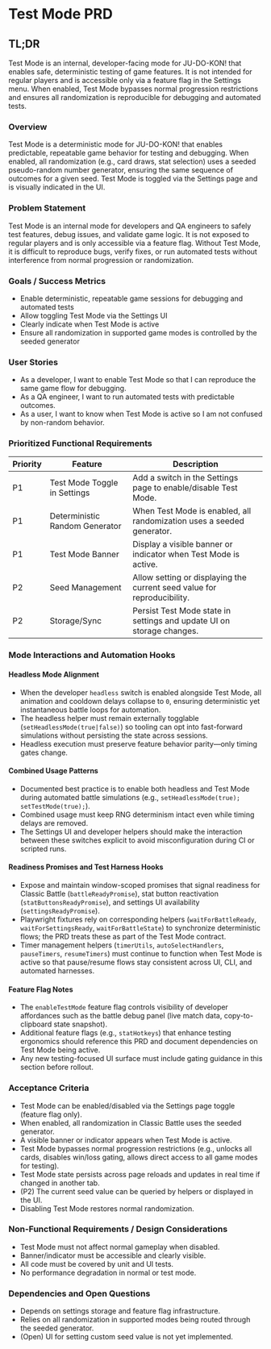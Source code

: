 # Test Mode PRD

## TL;DR

Test Mode is an internal, developer-facing mode for JU-DO-KON! that enables safe, deterministic testing of game features. It is not intended for regular players and is accessible only via a feature flag in the Settings menu. When enabled, Test Mode bypasses normal progression restrictions and ensures all randomization is reproducible for debugging and automated tests.

### Overview

Test Mode is a deterministic mode for JU-DO-KON! that enables predictable, repeatable game behavior for testing and debugging. When enabled, all randomization (e.g., card draws, stat selection) uses a seeded pseudo-random number generator, ensuring the same sequence of outcomes for a given seed. Test Mode is toggled via the Settings page and is visually indicated in the UI.

### Problem Statement

Test Mode is an internal mode for developers and QA engineers to safely test features, debug issues, and validate game logic. It is not exposed to regular players and is only accessible via a feature flag. Without Test Mode, it is difficult to reproduce bugs, verify fixes, or run automated tests without interference from normal progression or randomization.

### Goals / Success Metrics

- Enable deterministic, repeatable game sessions for debugging and automated tests
- Allow toggling Test Mode via the Settings UI
- Clearly indicate when Test Mode is active
- Ensure all randomization in supported game modes is controlled by the seeded generator

### User Stories

- As a developer, I want to enable Test Mode so that I can reproduce the same game flow for debugging.
- As a QA engineer, I want to run automated tests with predictable outcomes.
- As a user, I want to know when Test Mode is active so I am not confused by non-random behavior.

### Prioritized Functional Requirements

| Priority | Feature                        | Description                                                             |
| -------- | ------------------------------ | ----------------------------------------------------------------------- |
| P1       | Test Mode Toggle in Settings   | Add a switch in the Settings page to enable/disable Test Mode.          |
| P1       | Deterministic Random Generator | When Test Mode is enabled, all randomization uses a seeded generator.   |
| P1       | Test Mode Banner               | Display a visible banner or indicator when Test Mode is active.         |
| P2       | Seed Management                | Allow setting or displaying the current seed value for reproducibility. |
| P2       | Storage/Sync                   | Persist Test Mode state in settings and update UI on storage changes.   |

### Mode Interactions and Automation Hooks

#### Headless Mode Alignment

- When the developer `headless` switch is enabled alongside Test Mode, all animation and cooldown delays collapse to `0`, ensuring deterministic yet instantaneous battle loops for automation.
- The headless helper must remain externally togglable (`setHeadlessMode(true|false)`) so tooling can opt into fast-forward simulations without persisting the state across sessions.
- Headless execution must preserve feature behavior parity—only timing gates change.

#### Combined Usage Patterns

- Documented best practice is to enable both headless and Test Mode during automated battle simulations (e.g., `setHeadlessMode(true); setTestMode(true);`).
- Combined usage must keep RNG determinism intact even while timing delays are removed.
- The Settings UI and developer helpers should make the interaction between these switches explicit to avoid misconfiguration during CI or scripted runs.

#### Readiness Promises and Test Harness Hooks

- Expose and maintain window-scoped promises that signal readiness for Classic Battle (`battleReadyPromise`), stat button reactivation (`statButtonsReadyPromise`), and settings UI availability (`settingsReadyPromise`).
- Playwright fixtures rely on corresponding helpers (`waitForBattleReady`, `waitForSettingsReady`, `waitForBattleState`) to synchronize deterministic flows; the PRD treats these as part of the Test Mode contract.
- Timer management helpers (`timerUtils`, `autoSelectHandlers`, `pauseTimers`, `resumeTimers`) must continue to function when Test Mode is active so that pause/resume flows stay consistent across UI, CLI, and automated harnesses.

#### Feature Flag Notes

- The `enableTestMode` feature flag controls visibility of developer affordances such as the battle debug panel (live match data, copy-to-clipboard state snapshot).
- Additional feature flags (e.g., `statHotkeys`) that enhance testing ergonomics should reference this PRD and document dependencies on Test Mode being active.
- Any new testing-focused UI surface must include gating guidance in this section before rollout.

### Acceptance Criteria

- Test Mode can be enabled/disabled via the Settings page toggle (feature flag only).
- When enabled, all randomization in Classic Battle uses the seeded generator.
- A visible banner or indicator appears when Test Mode is active.
- Test Mode bypasses normal progression restrictions (e.g., unlocks all cards, disables win/loss gating, allows direct access to all game modes for testing).
- Test Mode state persists across page reloads and updates in real time if changed in another tab.
- (P2) The current seed value can be queried by helpers or displayed in the UI.
- Disabling Test Mode restores normal randomization.

### Non-Functional Requirements / Design Considerations

- Test Mode must not affect normal gameplay when disabled.
- Banner/indicator must be accessible and clearly visible.
- All code must be covered by unit and UI tests.
- No performance degradation in normal or test mode.

### Dependencies and Open Questions

- Depends on settings storage and feature flag infrastructure.
- Relies on all randomization in supported modes being routed through the seeded generator.
- (Open) UI for setting custom seed value is not yet implemented.
